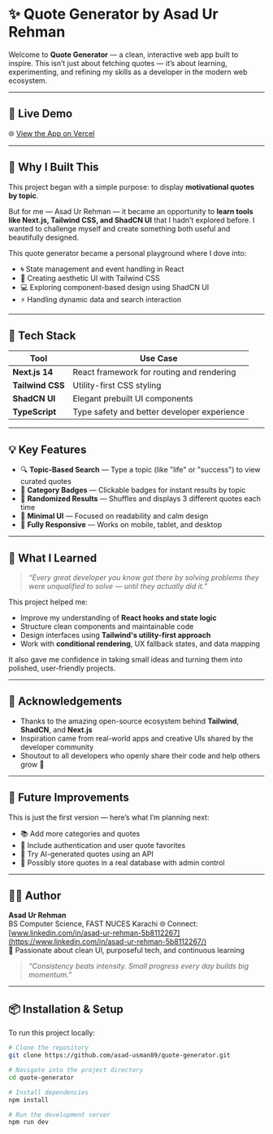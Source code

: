 # ✨ Quote Generator by Asad Ur Rehman

Welcome to **Quote Generator** — a clean, interactive web app built to inspire. This isn’t just about fetching quotes — it’s about learning, experimenting, and refining my skills as a developer in the modern web ecosystem.

---

## 🔗 Live Demo

🌐 [View the App on Vercel](https://nexium-asad-assign1.vercel.app/)

---

## 🌟 Why I Built This

This project began with a simple purpose: to display **motivational quotes by topic**.

But for me — Asad Ur Rehman — it became an opportunity to **learn tools like Next.js, Tailwind CSS, and ShadCN UI** that I hadn’t explored before. I wanted to challenge myself and create something both useful and beautifully designed.

This quote generator became a personal playground where I dove into:
- 🌀 State management and event handling in React
- 🎨 Creating aesthetic UI with Tailwind CSS
- 💻 Exploring component-based design using ShadCN UI
- ⚡ Handling dynamic data and search interaction

---

## 🚀 Tech Stack

| Tool             | Use Case                                      |
|------------------|-----------------------------------------------|
| **Next.js 14**   | React framework for routing and rendering     |
| **Tailwind CSS** | Utility-first CSS styling                     |
| **ShadCN UI**    | Elegant prebuilt UI components                |
| **TypeScript**   | Type safety and better developer experience   |

---

## 💡 Key Features

- 🔍 **Topic-Based Search** — Type a topic (like "life" or "success") to view curated quotes  
- 🎯 **Category Badges** — Clickable badges for instant results by topic  
- 🔄 **Randomized Results** — Shuffles and displays 3 different quotes each time  
- 🧼 **Minimal UI** — Focused on readability and calm design  
- 📱 **Fully Responsive** — Works on mobile, tablet, and desktop  

---

## 🧠 What I Learned

> _“Every great developer you know got there by solving problems they were unqualified to solve — until they actually did it.”_

This project helped me:
- Improve my understanding of **React hooks and state logic**
- Structure clean components and maintainable code
- Design interfaces using **Tailwind's utility-first approach**
- Work with **conditional rendering**, UX fallback states, and data mapping

It also gave me confidence in taking small ideas and turning them into polished, user-friendly projects.

---

## 🙌 Acknowledgements

- Thanks to the amazing open-source ecosystem behind **Tailwind**, **ShadCN**, and **Next.js**
- Inspiration came from real-world apps and creative UIs shared by the developer community
- Shoutout to all developers who openly share their code and help others grow 🚀

---

## 📌 Future Improvements

This is just the first version — here’s what I’m planning next:

- 📚 Add more categories and quotes  
- 🔐 Include authentication and user quote favorites  
- 🧠 Try AI-generated quotes using an API  
- 🧾 Possibly store quotes in a real database with admin control  

---

## 👨‍💻 Author

**Asad Ur Rehman**  
BS Computer Science, FAST NUCES Karachi 
🌐 Connect: [www.linkedin.com/in/asad-ur-rehman-5b8112267](https://www.linkedin.com/in/asad-ur-rehman-5b8112267/)  
💬 Passionate about clean UI, purposeful tech, and continuous learning  

> _“Consistency beats intensity. Small progress every day builds big momentum.”_

---

## 📦 Installation & Setup

To run this project locally:

```bash
# Clone the repository
git clone https://github.com/asad-usman89/quote-generator.git

# Navigate into the project directory
cd quote-generator

# Install dependencies
npm install

# Run the development server
npm run dev
